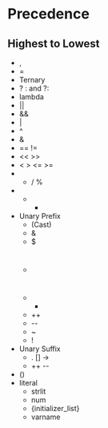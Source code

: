 # Precedence

## Highest to Lowest

* ,
* =
* Ternary
 * ? : and ?:
* lambda
* ||
* &&
* |
* ^
* &
* == !=
* << >>
* < > <= >=
* * / %
* + -
* Unary Prefix
  * (Cast)
  * &
  * $
  * #
  * *
  * ++
  * --
  * ~
  * !
* Unary Suffix
  * . [] ->
  * ++ --
* ()
* literal
  * strlit
  * num
  * {initializer_list}
  * varname
